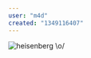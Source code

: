 ```yaml
---
user: "m4d"
created: "1349116407"
---
```


![heisenberg](http://www.funnydictionary.com/img/entry_images/871/jJtX7ngFwNG.jpg) 
\o/
